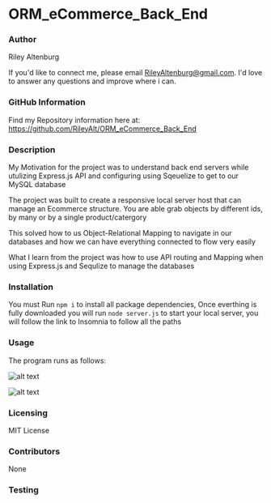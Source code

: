 # ORM_eCommerce_Back_End
### Author

Riley Altenburg

If you'd like to connect me, please email RileyAltenburg@gmail.com. I'd love to answer any questions and improve where i can. 

### GitHub Information

Find my Repository information here at: https://github.com/RileyAlt/ORM_eCommerce_Back_End

### Description

My Motivation for the project was to understand back end servers while utulizing Express.js API and configuring using Sqeuelize to get to our MySQL database

The project was built to create a responsive local server host that can manage an Ecommerce structure. You are able grab objects by different ids, by many or by a single product/catergory

This solved how to us Object-Relational Mapping to navigate in our databases and how we can have everything connected to flow very easily 

What I learn from the project was how to use API routing and Mapping when using Express.js and Sequlize to manage the databases

### Installation

You must Run `npm i` to install all package dependencies, 
Once everthing is fully downloaded you will run `node server.js` to start your local server, you will follow the link to Insomnia to follow all the paths


### Usage

The program runs as follows:

![alt text](./src/start-page.png)

![alt text](./src/running-app.png)

### Licensing

MIT License

### Contributors

None

### Testing
